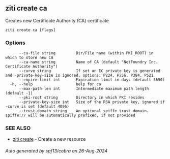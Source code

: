 ## ziti create ca

Creates new Certificate Authority (CA) certificate

```
ziti create ca [flags]
```

### Options

```
      --ca-file string         Dir/File name (within PKI_ROOT) in which to store new CA
      --ca-name string         Name of CA (default "NetFoundry Inc. Certificate Authority")
      --curve string           If set an EC private key is generated and -private-key-size is ignored, options: P224, P256, P384, P521
      --expire-limit int       Expiration limit in days (default 3650)
  -h, --help                   help for ca
      --max-path-len int       Intermediate maximum path length (default -1)
      --pki-root string        Directory in which PKI resides
      --private-key-size int   Size of the RSA private key, ignored if -curve is set (default 4096)
      --trust-domain string    An optional spiffe trust domain. spiffe:// will be automatically prefixed, if not provided
```

### SEE ALSO

* [ziti create](../create.md)	 - Create a new resource

###### Auto generated by spf13/cobra on 26-Aug-2024

